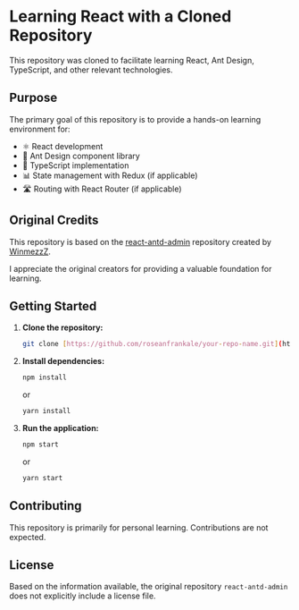 # Learning React with a Cloned Repository

This repository was cloned to facilitate learning React, Ant Design, TypeScript, and other relevant technologies.

## Purpose

The primary goal of this repository is to provide a hands-on learning environment for:

* ⚛️ React development
* 🐜 Ant Design component library
* 📝 TypeScript implementation
* 📊 State management with Redux (if applicable)
* 🛣️ Routing with React Router (if applicable)

## Original Credits

This repository is based on the [react-antd-admin](https://github.com/WinmezzZ/react-antd-admin) repository created by [WinmezzZ](https://github.com/WinmezzZ).

I appreciate the original creators for providing a valuable foundation for learning.

## Getting Started

1.  **Clone the repository:**

    ```bash
    git clone [https://github.com/roseanfrankale/your-repo-name.git](https://github.com/roseanfrankale/your-repo-name.git)
    ```

2.  **Install dependencies:**

    ```bash
    npm install
    ```

    or

    ```bash
    yarn install
    ```

3.  **Run the application:**

    ```bash
    npm start
    ```

    or

    ```bash
    yarn start
    ```

## Contributing

This repository is primarily for personal learning. Contributions are not expected.

## License

Based on the information available, the original repository `react-antd-admin` does not explicitly include a license file. 
